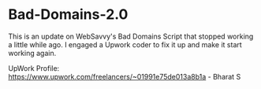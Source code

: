 # Bad-Domains-2.0
This is an update on WebSavvy's Bad Domains Script that stopped working a little while ago. I engaged a Upwork coder to fix it up and make it start working again.

UpWork Profile: https://www.upwork.com/freelancers/~01991e75de013a8b1a - Bharat S
